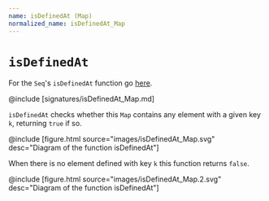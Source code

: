 ```yaml
---
name: isDefinedAt (Map)
normalized_name: isDefinedAt_Map
---
```


# `isDefinedAt`

For the `Seq`'s `isDefinedAt` function go [here](./isDefinedAt_Seq).

@include [signatures/isDefinedAt_Map.md]

`isDefinedAt` checks whether this `Map` contains any element with a given key `k`, returning `true` if so.

@include [figure.html source="images/isDefinedAt_Map.svg" desc="Diagram of the function isDefinedAt"]

When there is no element defined with key `k` this function returns `false`.

@include [figure.html source="images/isDefinedAt_Map.2.svg" desc="Diagram of the function isDefinedAt"]
